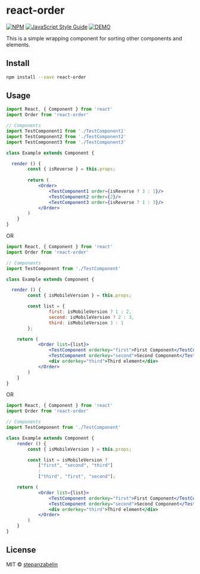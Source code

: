 # react-order

> 
[![NPM](https://img.shields.io/npm/v/react-order.svg)](https://www.npmjs.com/package/react-order) [![JavaScript Style Guide](https://img.shields.io/badge/code_style-standard-brightgreen.svg)](https://standardjs.com) [![DEMO](https://img.shields.io/badge/-demo-blue.svg)](https://stepanzabelin.github.io/react-order/)

This is a simple wrapping component for sorting other components and elements.

## Install

```bash
npm install --save react-order
```

## Usage

```jsx
import React, { Component } from 'react'
import Order from 'react-order'

// Components
import TestComponent1 from './TestComponent1'
import TestComponent2 from './TestComponent2'
import TestComponent3 from './TestComponent3'

class Example extends Component {

  render () {
		const { isReverse } = this.props;
		
		return (
			<Order>
				<TestComponent1 order={isReverse ? 3 : 1}/>
				<TestComponent2 order={2}/>
				<TestComponent3 order={isReverse ? 1 : 3}/>
			</Order>
		)
	}
}
```

OR 


```jsx
import React, { Component } from 'react'
import Order from 'react-order'

// Components
import TestComponent from './TestComponent'

class Example extends Component {

  render () {
		const { isMobileVersion } = this.props;

		const list = {
				first: isMobileVersion ? 1 : 2, 
				second: isMobileVersion ? 2 : 3, 
				third: isMobileVersion 3 : 1
		};

    return (
			<Order list={list}>
				<TestComponent orderkey="first">First Component</TestComponent>
				<TestComponent orderkey="second">Second Component</TestComponent>
				<div orderkey="third">Third element</div>
			</Order>
		)
	}
}
```

OR 



```jsx
import React, { Component } from 'react'
import Order from 'react-order'

// Components
import TestComponent from './TestComponent'

class Example extends Component {
	render () {
		const { isMobileVersion } = this.props;

		const list = isMobileVersion ? 
			["first", "second", "third"] 
			: 
			["third", "first", "second"];

    return (
			<Order list={list}>
				<TestComponent orderkey="first">First Component</TestComponent>	
				<TestComponent orderkey="second">Second Component</TestComponent>	
				<div orderkey="third">Third element</div>	
			</Order>
		)
	}
}
```


## License

MIT © [stepanzabelin](https://github.com/stepanzabelin)
